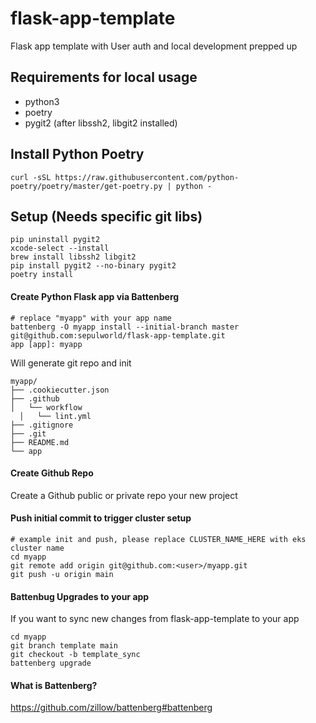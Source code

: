 # flask-app-template

Flask app template with User auth and local development prepped up

## Requirements for local usage

* python3
* poetry 
* pygit2 (after libssh2, libgit2 installed)

## Install Python Poetry
```
curl -sSL https://raw.githubusercontent.com/python-poetry/poetry/master/get-poetry.py | python -
```

## Setup (Needs specific git libs)
```
pip uninstall pygit2
xcode-select --install
brew install libssh2 libgit2
pip install pygit2 --no-binary pygit2
poetry install
```

#### Create Python Flask app via Battenberg

```
# replace "myapp" with your app name
battenberg -O myapp install --initial-branch master git@github.com:sepulworld/flask-app-template.git 
app [app]: myapp 
```

Will generate git repo and init
```
myapp/
├── .cookiecutter.json
├── .github
│   └── workflow
  │   └── lint.yml
├── .gitignore
├── .git
├── README.md
└── app 
```

#### Create Github Repo 

Create a Github public or private repo your new project 

#### Push initial commit to trigger cluster setup
```
# example init and push, please replace CLUSTER_NAME_HERE with eks cluster name
cd myapp 
git remote add origin git@github.com:<user>/myapp.git
git push -u origin main
```

#### Battenbug Upgrades to your app

If you want to sync new changes from flask-app-template to your app
 
```
cd myapp 
git branch template main 
git checkout -b template_sync
battenberg upgrade
```

#### What is Battenberg?

https://github.com/zillow/battenberg#battenberg


